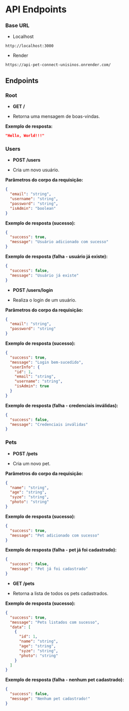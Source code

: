 # API Endpoints

### Base URL

- Localhost

`http://localhost:3000`

- Render

`https://api-pet-connect-unisinos.onrender.com/`

## Endpoints

### Root

- **GET /**

- Retorna uma mensagem de boas-vindas.

**Exemplo de resposta:**

```json
"Hello, World!!!"
```

### Users

- **POST /users**

- Cria um novo usuário.

**Parâmetros do corpo da requisição:**

```json
{
  "email": "string",
  "username": "string",
  "password": "string",
  "isAdmin": "boolean"
}
```

**Exemplo de resposta (sucesso):**

```json
{
  "success": true,
  "message": "Usuário adicionado com sucesso"
}
```

**Exemplo de resposta (falha - usuário já existe):**

```json
{
  "success": false,
  "message": "Usuário já existe"
}
```

- **POST /users/login**

- Realiza o login de um usuário.

**Parâmetros do corpo da requisição:**

```json
{
  "email": "string",
  "password": "string"
}
```

**Exemplo de resposta (sucesso):**

```json
{
  "success": true,
  "message": "Login bem-sucedido",
  "userInfo": {
    "id": 1,
    "email": "string",
    "username": "string",
    "isAdmin": true
  }
}
```

**Exemplo de resposta (falha - credenciais inválidas):**

```json
{
  "success": false,
  "message": "Credenciais inválidas"
}
```

### Pets

- **POST /pets**

- Cria um novo pet.

**Parâmetros do corpo da requisição:**

```json
{
  "name": "string",
  "age": "string",
  "syze": "string",
  "photo": "string"
}
```

**Exemplo de resposta (sucesso):**

```json
{
  "success": true,
  "message": "Pet adicionado com sucesso"
}
```

**Exemplo de resposta (falha - pet já foi cadastrado):**

```json
{
  "success": false,
  "message": "Pet já foi cadastrado"
}
```

- **GET /pets**

- Retorna a lista de todos os pets cadastrados.

**Exemplo de resposta (sucesso):**

```json
{
  "success": true,
  "message": "Pets listados com sucesso",
  "data": [
    {
      "id": 1,
      "name": "string",
      "age": "string",
      "syze": "string",
      "photo": "string"
    }
  ]
}
```

**Exemplo de resposta (falha - nenhum pet cadastrado):**

```json
{
  "success": false,
  "message": "Nenhum pet cadastrado!"
}
```

